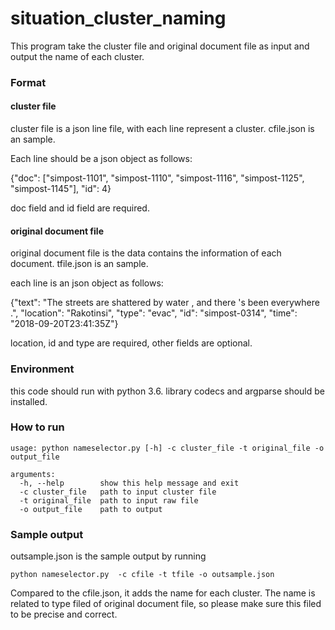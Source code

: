# situation_cluster_naming
This program take the cluster file and original document file as input and output the name of each cluster.

### Format

#### cluster file
cluster file is a json line file, with each line represent a cluster. cfile.json is an sample.

Each line should be a json object as follows:

{"doc": ["simpost-1101", "simpost-1110", "simpost-1116", "simpost-1125", "simpost-1145"], "id": 4}

doc field and id field are required.

#### original document file
original document file is the data contains the information of each document. tfile.json is an sample.

each line is an json object as follows:

{"text": "The streets are shattered by water , and there 's been everywhere .", "location": "Rakotinsi", "type": "evac", "id": "simpost-0314", "time": "2018-09-20T23:41:35Z"}

location, id and type are required, other fields are optional.

### Environment
this code should run with python 3.6. library codecs and argparse should be installed.

### How to run

```
usage: python nameselector.py [-h] -c cluster_file -t original_file -o output_file

arguments:
  -h, --help        show this help message and exit
  -c cluster_file   path to input cluster file
  -t original_file  path to input raw file
  -o output_file    path to output
```

### Sample output
outsample.json is the sample output by running 

```
python nameselector.py  -c cfile -t tfile -o outsample.json
```
Compared to the cfile.json, it adds the name for each cluster. The name is related to type filed of original document file, so please make sure this filed to be precise and correct.
